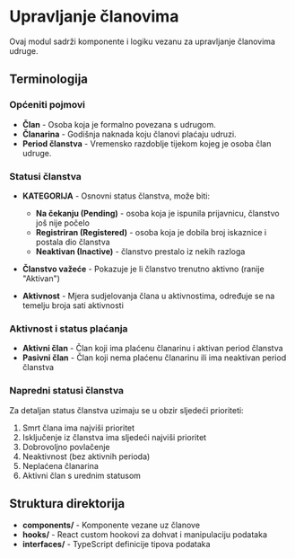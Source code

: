 # Upravljanje članovima

Ovaj modul sadrži komponente i logiku vezanu za upravljanje članovima udruge.

## Terminologija

### Općeniti pojmovi

- **Član** - Osoba koja je formalno povezana s udrugom.
- **Članarina** - Godišnja naknada koju članovi plaćaju udruzi.
- **Period članstva** - Vremensko razdoblje tijekom kojeg je osoba član udruge.

### Statusi članstva

- **KATEGORIJA** - Osnovni status članstva, može biti:
  - **Na čekanju (Pending)** - osoba koja je ispunila prijavnicu, članstvo još nije počelo
  - **Registriran (Registered)** - osoba koja je dobila broj iskaznice i postala dio članstva
  - **Neaktivan (Inactive)** - članstvo prestalo iz nekih razloga

- **Članstvo važeće** - Pokazuje je li članstvo trenutno aktivno (ranije "Aktivan")
- **Aktivnost** - Mjera sudjelovanja člana u aktivnostima, određuje se na temelju broja sati aktivnosti

### Aktivnost i status plaćanja

- **Aktivni član** - Član koji ima plaćenu članarinu i aktivan period članstva
- **Pasivni član** - Član koji nema plaćenu članarinu ili ima neaktivan period članstva

### Napredni statusi članstva

Za detaljan status članstva uzimaju se u obzir sljedeći prioriteti:
1. Smrt člana ima najviši prioritet
2. Isključenje iz članstva ima sljedeći najviši prioritet
3. Dobrovoljno povlačenje
4. Neaktivnost (bez aktivnih perioda)
5. Neplaćena članarina
6. Aktivni član s urednim statusom

## Struktura direktorija

- **components/** - Komponente vezane uz članove
- **hooks/** - React custom hookovi za dohvat i manipulaciju podataka
- **interfaces/** - TypeScript definicije tipova podataka
